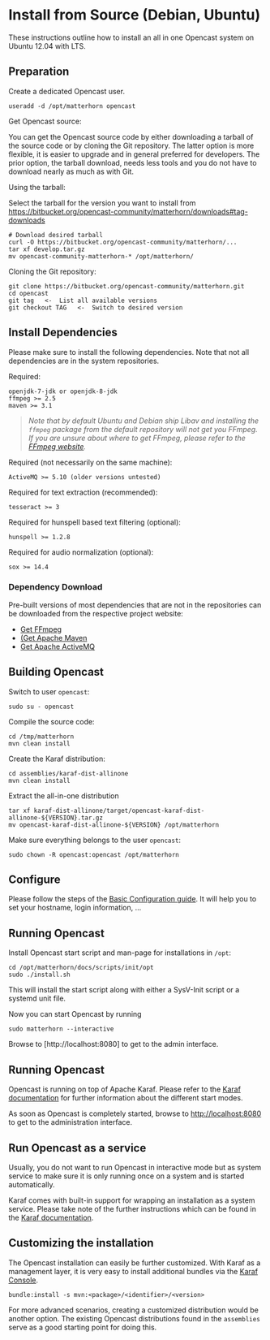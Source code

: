 Install from Source (Debian, Ubuntu)
====================================

These instructions outline how to install an all in one Opencast system on Ubuntu 12.04 with LTS.

Preparation
-----------

Create a dedicated Opencast user.

    useradd -d /opt/matterhorn opencast

Get Opencast source:

You can get the Opencast source code by either downloading a tarball of the source code or by cloning the Git
repository. The latter option is more flexible, it is easier to upgrade and in general preferred for developers. The
prior option, the tarball download, needs less tools and you do not have to download nearly as much as with Git.

Using the tarball:

Select the tarball for the version you want to install from
https://bitbucket.org/opencast-community/matterhorn/downloads#tag-downloads

    # Download desired tarball
    curl -O https://bitbucket.org/opencast-community/matterhorn/...
    tar xf develop.tar.gz
    mv opencast-community-matterhorn-* /opt/matterhorn/

Cloning the Git repository:

    git clone https://bitbucket.org/opencast-community/matterhorn.git
    cd opencast
    git tag   <-  List all available versions
    git checkout TAG   <-  Switch to desired version


Install Dependencies
--------------------

Please make sure to install the following dependencies. Note that not all dependencies are in the system repositories.

Required:

    openjdk-7-jdk or openjdk-8-jdk
    ffmpeg >= 2.5
    maven >= 3.1

> *Note that by default Ubuntu and Debian ship Libav and installing the `ffmpeg` package from the default repository
> will not get you FFmpeg. If you are unsure about where to get FFmpeg, please refer to the [FFmpeg
> website](http://ffmpeg.org).*

Required (not necessarily on the same machine):

    ActiveMQ >= 5.10 (older versions untested)

Required for text extraction (recommended):

    tesseract >= 3

Required for hunspell based text filtering (optional):

    hunspell >= 1.2.8

Required for audio normalization (optional):

    sox >= 14.4

### Dependency Download

Pre-built versions of most dependencies that are not in the repositories can be downloaded from the respective project
website:

 - [Get FFmpeg](http://ffmpeg.org/download.html)
 - [(Get Apache Maven](https://maven.apache.org/download.cgi)
 - [Get Apache ActiveMQ](http://activemq.apache.org/download.html)


Building Opencast
-----------------

Switch to user `opencast`:

    sudo su - opencast

Compile the source code:

    cd /tmp/matterhorn
    mvn clean install

Create the Karaf distribution:

    cd assemblies/karaf-dist-allinone
    mvn clean install

Extract the all-in-one distribution

    tar xf karaf-dist-allinone/target/opencast-karaf-dist-allinone-${VERSION}.tar.gz
    mv opencast-karaf-dist-allinone-${VERSION} /opt/matterhorn

Make sure everything belongs to the user `opencast`:

    sudo chown -R opencast:opencast /opt/matterhorn


Configure
---------

Please follow the steps of the [Basic Configuration guide](../configuration/basic.md). It will help you to set your
hostname, login information, …


Running Opencast
----------------

Install Opencast start script and man-page for installations in `/opt`:

    cd /opt/matterhorn/docs/scripts/init/opt
    sudo ./install.sh

This will install the start script along with either a SysV-Init script or a
systemd unit file.

Now you can start Opencast by running

    sudo matterhorn --interactive

Browse to [http://localhost:8080] to get to the admin interface.


Running Opencast
------------------

Opencast is running on top of Apache Karaf. Please refer to the [Karaf documentation](http://karaf.apache.org/manual/latest-3.0.x/users-guide/start-stop.html)
for further information about the different start modes.

As soon as Opencast is completely started, browse to [http://localhost:8080](http://localhost:8080) to get to the administration interface.


Run Opencast as a service
-------------------------

Usually, you do not want to run Opencast in interactive mode but as system service to make sure it is only running
once on a system and is started automatically.

Karaf comes with built-in support for wrapping an installation as a system service. Please take note of the further
instructions which can be found in the [Karaf documentation](http://karaf.apache.org/manual/latest-3.0.x/users-guide/wrapper.html).


Customizing the installation
----------------------------

The Opencast installation can easily be further customized. With Karaf as a management layer, it is very easy to install
additional bundles via the [Karaf Console](http://karaf.apache.org/manual/latest-3.0.x/users-guide/console.html).

    bundle:install -s mvn:<package>/<identifier>/<version>

For more advanced scenarios, creating a customized distribution would be another option. The existing Opencast distributions
found in the `assemblies` serve as a good starting point for doing this.
